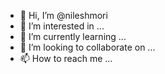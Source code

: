 - 👋 Hi, I’m @nileshmori
- 👀 I’m interested in ...
- 🌱 I’m currently learning ...
- 💞️ I’m looking to collaborate on ...
- 📫 How to reach me ...

<!---
nileshmori/nileshmori is a ✨ special ✨ repository because its `README.md` (this file) appears on your GitHub profile.
You can click the Preview link to take a look at your changes.
--->
